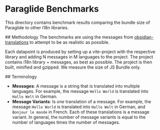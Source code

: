 # Paraglide Benchmarks

This directory contains benchmark results comparing the bundle size of Paraglide to other i18n libraries.

## Methodology
The benchmarks are using the messages from [obsidian-translations](https://github.com/obsidianmd/obsidian-translations) to attempt to be as realistic as possible.

Each datapoint is produced by setting up a vite-project with the respective library and adding N messages in M languages to the project. The project contains i18n library + messages, as best as possible. The project is then built, minified and gzipped. We measure the size of JS Bundle only.

## Terminology

- **Messages**: A message is a string that is translated into multiple languages. For example, the message `Hello World` is translated into `Hallo Welt` in German.
- **Message Variants**: Is _one_ translation of a message. For example, the message `Hello World` is translated into `Hallo Welt` in German, and `Bonjour le monde` in French. Each of these translations is a message variant. In general, the number of message variants is equal to the number of languages times the number of messages.
